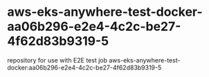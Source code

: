 # aws-eks-anywhere-test-docker-aa06b296-e2e4-4c2c-be27-4f62d83b9319-5
repository for use with E2E test job aws-eks-anywhere-test-docker:aa06b296-e2e4-4c2c-be27-4f62d83b9319-5
